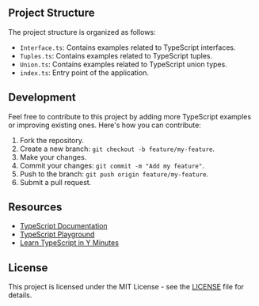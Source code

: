 
## Project Structure

The project structure is organized as follows:

- `Interface.ts`: Contains examples related to TypeScript interfaces.
- `Tuples.ts`: Contains examples related to TypeScript tuples.
- `Union.ts`: Contains examples related to TypeScript union types.
- `index.ts`: Entry point of the application.

## Development

Feel free to contribute to this project by adding more TypeScript examples or improving existing ones. Here's how you can contribute:

1. Fork the repository.
2. Create a new branch: `git checkout -b feature/my-feature`.
3. Make your changes.
4. Commit your changes: `git commit -m "Add my feature"`.
5. Push to the branch: `git push origin feature/my-feature`.
6. Submit a pull request.

## Resources

- [TypeScript Documentation](https://www.typescriptlang.org/docs/)
- [TypeScript Playground](https://www.typescriptlang.org/play)
- [Learn TypeScript in Y Minutes](https://learnxinyminutes.com/docs/typescript/)

## License

This project is licensed under the MIT License - see the [LICENSE](LICENSE) file for details.
